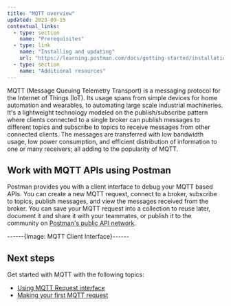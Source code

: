 ```yaml
---
title: "MQTT overview"
updated: 2023-09-15
contextual_links:
  - type: section
    name: "Prerequisites"
  - type: link
    name: "Installing and updating"
    url: "https://learning.postman.com/docs/getting-started/installation-and-updates/"
  - type: section
    name: "Additional resources"
---
```


MQTT (Message Queuing Telemetry Transport) is a messaging protocol for the Internet of Things (IoT). Its usage spans from simple devices for home automation and wearables, to automating large scale industrial machineries. It's a lightweight technology modeled on the publish/subscribe pattern where clients connected to a single broker can publish messages to different topics and subscribe to topics to receive messages from other connected clients. The messages are transferred with low bandwidth usage, low power consumption, and efficient distribution of information to one or many receivers; all adding to the popularity of MQTT.

## Work with MQTT APIs using Postman

Postman provides you with a client interface to debug your MQTT based APIs. You can create a new MQTT request, connect to a broker, subscribe to topics, publish messages, and view the messages received from the broker. You can save your MQTT request into a collection to reuse later, document it and share it with your teammates, or publish it to the community on [Postman's public API network](/docs/getting-started/exploring-public-api-network/).

------{Image: MQTT Client Interface}------

## Next steps

Get started with MQTT with the following topics:

- [Using MQTT Request interface](/postman-api-client/mqtt-client/mqtt-request-interface/)
- [Making your first MQTT request](/postman-api-client/mqtt-client/first-mqtt-request/)
